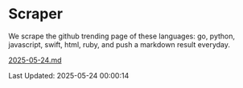 # Scraper

We scrape the github trending page of these languages: go, python, javascript, swift, html, ruby, and push a markdown result everyday.

[2025-05-24.md](https://github.com/henson/Scraper/blob/master/2025-05-24.md)

Last Updated: 2025-05-24 00:00:14